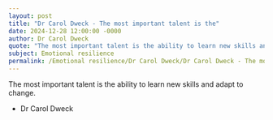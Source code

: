 ```yaml
---
layout: post
title: "Dr Carol Dweck - The most important talent is the"
date: 2024-12-28 12:00:00 -0000
author: Dr Carol Dweck
quote: "The most important talent is the ability to learn new skills and adapt to change."
subject: Emotional resilience
permalink: /Emotional resilience/Dr Carol Dweck/Dr Carol Dweck - The most important talent is the
---
```


The most important talent is the ability to learn new skills and adapt to change.

- Dr Carol Dweck
